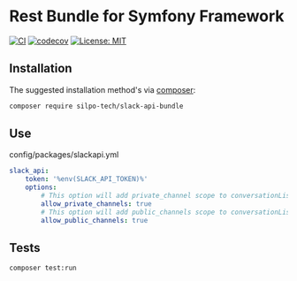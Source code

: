 # Rest Bundle for Symfony Framework #

[![CI](https://github.com/silpo-tech/SlackApiBundle/actions/workflows/ci.yml/badge.svg)](https://github.com/silpo-tech/SlackApiBundle/actions)
[![codecov](https://codecov.io/gh/silpo-tech/SlackApiBundle/graph/badge.svg)](https://codecov.io/gh/silpo-tech/SlackApiBundle)
[![License: MIT](https://img.shields.io/badge/License-MIT-yellow.svg)](https://opensource.org/licenses/MIT)

## Installation

The suggested installation method's via [composer](https://getcomposer.org/):

```sh
composer require silpo-tech/slack-api-bundle
```

## Use

config/packages/slackapi.yml
```yaml
slack_api:
    token: '%env(SLACK_API_TOKEN)%'
    options:
        # This option will add private_channel scope to conversationList request
        allow_private_channels: true
        # This option will add public_channels scope to conversationList request
        allow_public_channels: true
```

## Tests ##

```shell
composer test:run
```